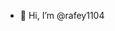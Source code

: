 - 👋 Hi, I’m @rafey1104


<!---
rafey1104/rafey1104 is a ✨ special ✨ repository because its `README.md` (this file) appears on your GitHub profile.
You can click the Preview link to take a look at your changes.
--->
